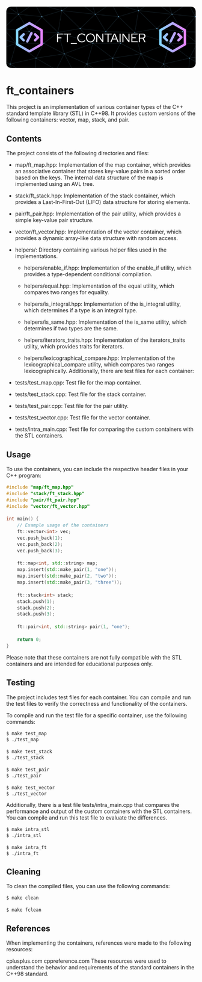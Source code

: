 ![Header](./ft_container.png)
# ft_containers
This project is an implementation of various container types of the C++ standard template library (STL) in C++98. It provides custom versions of the following containers: vector, map, stack, and pair.

## Contents
The project consists of the following directories and files:

- map/ft_map.hpp: Implementation of the map container, which provides an associative container that stores key-value pairs in a sorted order based on the keys. The internal data structure of the map is implemented using an AVL tree.
- stack/ft_stack.hpp: Implementation of the stack container, which provides a Last-In-First-Out (LIFO) data structure for storing elements.
- pair/ft_pair.hpp: Implementation of the pair utility, which provides a simple key-value pair structure.
- vector/ft_vector.hpp: Implementation of the vector container, which provides a dynamic array-like data structure with random access.
- helpers/: Directory containing various helper files used in the implementations.
    - helpers/enable_if.hpp: Implementation of the enable_if utility, which provides a type-dependent conditional compilation.
    - helpers/equal.hpp: Implementation of the equal utility, which compares two ranges for equality.

    - helpers/is_integral.hpp: Implementation of the is_integral utility, which determines if a type is an integral type.
    - helpers/is_same.hpp: Implementation of the is_same utility, which determines if two types are the same.
    - helpers/iterators_traits.hpp: Implementation of the iterators_traits utility, which provides traits for iterators.
    - helpers/lexicographical_compare.hpp: Implementation of the lexicographical_compare utility, which compares two ranges lexicographically.
Additionally, there are test files for each container:

- tests/test_map.cpp: Test file for the map container.
- tests/test_stack.cpp: Test file for the stack container.
- tests/test_pair.cpp: Test file for the pair utility.
- tests/test_vector.cpp: Test file for the vector container.
- tests/intra_main.cpp: Test file for comparing the custom containers with the STL containers.

## Usage
To use the containers, you can include the respective header files in your C++ program:

```cpp
#include "map/ft_map.hpp"
#include "stack/ft_stack.hpp"
#include "pair/ft_pair.hpp"
#include "vector/ft_vector.hpp"

int main() {
    // Example usage of the containers
    ft::vector<int> vec;
    vec.push_back(1);
    vec.push_back(2);
    vec.push_back(3);

    ft::map<int, std::string> map;
    map.insert(std::make_pair(1, "one"));
    map.insert(std::make_pair(2, "two"));
    map.insert(std::make_pair(3, "three"));

    ft::stack<int> stack;
    stack.push(1);
    stack.push(2);
    stack.push(3);

    ft::pair<int, std::string> pair(1, "one");

    return 0;
}
```
Please note that these containers are not fully compatible with the STL containers and are intended for educational purposes only.

## Testing
The project includes test files for each container. You can compile and run the test files to verify the correctness and functionality of the containers.

To compile and run the test file for a specific container, use the following commands:

```shell
$ make test_map
$ ./test_map

$ make test_stack
$ ./test_stack

$ make test_pair
$ ./test_pair

$ make test_vector
$ ./test_vector
```
Additionally, there is a test file tests/intra_main.cpp that compares the performance and output of the custom containers with the STL containers. You can compile and run this test file to evaluate the differences.

```shell
$ make intra_stl
$ ./intra_stl

$ make intra_ft
$ ./intra_ft
```
## Cleaning
To clean the compiled files, you can use the following commands:

```shell
$ make clean

$ make fclean
```
## References
When implementing the containers, references were made to the following resources:

cplusplus.com
cppreference.com
These resources were used to understand the behavior and requirements of the standard containers in the C++98 standard.
